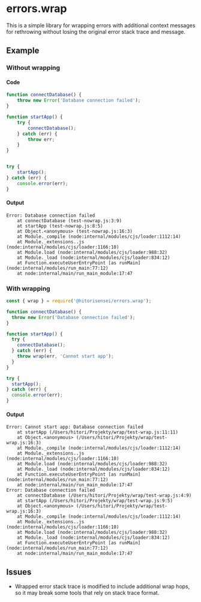 # errors.wrap

This is a simple library for wrapping errors with additional context messages for rethrowing without losing the original error stack trace and message.

## Example
    
### Without wrapping

#### Code
```js
function connectDatabase() {
    throw new Error('Database connection failed');
}

function startApp() {
    try {
        connectDatabase();
    } catch (err) {
        throw err;
    }
}


try {
    startApp();
} catch (err) {
    console.error(err);
}
```

#### Output

```
Error: Database connection failed
    at connectDatabase (test-nowrap.js:3:9)
    at startApp (test-nowrap.js:8:5)
    at Object.<anonymous> (test-nowrap.js:16:3)
    at Module._compile (node:internal/modules/cjs/loader:1112:14)
    at Module._extensions..js (node:internal/modules/cjs/loader:1166:10)
    at Module.load (node:internal/modules/cjs/loader:988:32)
    at Module._load (node:internal/modules/cjs/loader:834:12)
    at Function.executeUserEntryPoint [as runMain] (node:internal/modules/run_main:77:12)
    at node:internal/main/run_main_module:17:47

```

### With wrapping
```js
const { wrap } = require('@hitorisensei/errors.wrap');

function connectDatabase() {
  throw new Error('Database connection failed');
}

function startApp() {
  try {
    connectDatabase();
  } catch (err) {
    throw wrap(err, 'Cannot start app');
  }
}

try {
  startApp();
} catch (err) {
  console.error(err);
}
```

#### Output

```
Error: Cannot start app: Database connection failed
    at startApp (/Users/hitori/Projekty/wrap/test-wrap.js:11:11)
    at Object.<anonymous> (/Users/hitori/Projekty/wrap/test-wrap.js:16:3)
    at Module._compile (node:internal/modules/cjs/loader:1112:14)
    at Module._extensions..js (node:internal/modules/cjs/loader:1166:10)
    at Module.load (node:internal/modules/cjs/loader:988:32)
    at Module._load (node:internal/modules/cjs/loader:834:12)
    at Function.executeUserEntryPoint [as runMain] (node:internal/modules/run_main:77:12)
    at node:internal/main/run_main_module:17:47
Error: Database connection failed
    at connectDatabase (/Users/hitori/Projekty/wrap/test-wrap.js:4:9)
    at startApp (/Users/hitori/Projekty/wrap/test-wrap.js:9:5)
    at Object.<anonymous> (/Users/hitori/Projekty/wrap/test-wrap.js:16:3)
    at Module._compile (node:internal/modules/cjs/loader:1112:14)
    at Module._extensions..js (node:internal/modules/cjs/loader:1166:10)
    at Module.load (node:internal/modules/cjs/loader:988:32)
    at Module._load (node:internal/modules/cjs/loader:834:12)
    at Function.executeUserEntryPoint [as runMain] (node:internal/modules/run_main:77:12)
    at node:internal/main/run_main_module:17:47
```

## Issues

* Wrapped error stack trace is modified to include additional wrap hops, so it may break some tools that rely on stack trace format. 